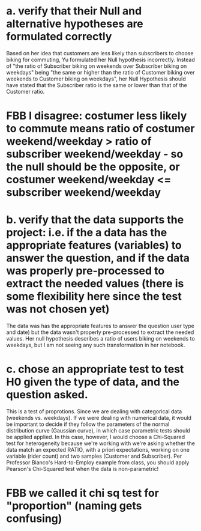 # a. verify that their Null and alternative hypotheses are formulated correctly

Based on her idea that customers are less likely than subscribers to choose biking for commuting, Yu formulated her Null hypothesis incorrectly. Instead of "the ratio of Subscriber biking on weekends over Subscriber biking on weekdays" being "the same or higher than the ratio of Customer biking over weekends to Customer biking on weekdays", her Null Hypothesis should have stated that the Subscriber ratio is the same or lower than that of the Customer ratio.


# FBB I disagree: costumer less likely to commute means ratio of costumer weekend/weekday > ratio of subscriber weekend/weekday - so the null should be the opposite, or costumer weekend/weekday <= subscriber weekend/weekday


# b. verify that the data supports the project: i.e. if the a data has the appropriate features (variables) to answer the question, and if the data was properly pre-processed to extract the needed values (there is some flexibility here since the test was not chosen yet)

The data was has the appropriate features to answer the question user type and date) but the data wasn't properly pre-processed to extract the needed values. Her null hypothesis describes a ratio of users biking on weekends to weekdays, but I am not seeing any such transformation in her notebook.

# c. chose an appropriate test to test H0 given the type of data, and the question asked.

This is a test of proprotions. Since we are dealing with categorical data (weekends vs. weekdays). If we were dealing with numerical data, it would be important to decide if they follow the parameters of the normal distribution curve (Gaussian curve), in which case parametric tests should be applied applied. In this case, however, I would choose a Chi-Squared test for heterogeneity because we're working with we're asking whether the data match an expected RATIO, with a priori expectations, working on one variable (rider count) and two samples (Customer and Subscriber). Per Professor Bianco's Hard-to-Employ example from class, you should apply Pearson's Chi-Squared test when the data is non-parametric!

# FBB we called it chi sq test for "proportion" (naming gets confusing) 
